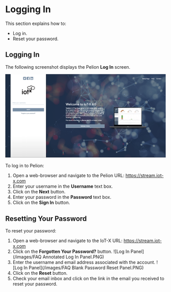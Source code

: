 # Logging In
This section explains how to:
* Log in.
* Reset your password.

## Logging In

The following screenshot displays the Pelion **Log In** screen.

![Log In Screen](/images/Blank_Log_In_Page.png)

To log in to Pelion:
1. Open a web-browser and navigate to the Pelion URL:
https://stream.iot-x.com
2. Enter your username in the **Username** text box.
3. Click on the **Next** button.
4. Enter your password in the **Password** text box.
5. Click on the **Sign In** button.

## Resetting Your Password

To reset your password:
1. Open a web-browser and navigate to the IoT-X URL:
https://stream.iot-x.com
2. Click on the **Forgotten Your Password?** button.
![Log In Panel](/images/FAQ Annotated Log In Panel.PNG)
3. Enter the username and email address associated with the account.
![Log In Panel](/images/FAQ Blank Password Reset Panel.PNG)
4. Click on the **Reset** button.
5. Check your email inbox and click on the link in the email you received to reset your password.
